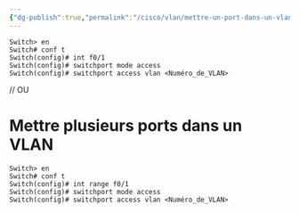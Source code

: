 ```yaml
---
{"dg-publish":true,"permalink":"/cisco/vlan/mettre-un-port-dans-un-vlan/"}
---
```


```IOS
Switch> en 
Switch# conf t
Switch(config)# int f0/1
Switch(config)# switchport mode access
Switch(config)# switchport access vlan <Numéro_de_VLAN> 
```

// OU

# Mettre plusieurs ports dans un VLAN 

```IOS
Switch> en 
Switch# conf t
Switch(config)# int range f0/1
Switch(config)# switchport mode access
Switch(config)# switchport access vlan <Numéro_de_VLAN> 
```